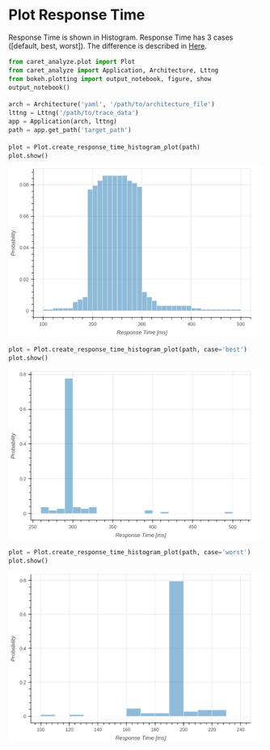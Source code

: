 # Plot Response Time 

Response Time is shown in Histogram.
Response Time has 3 cases ([default, best, worst]).
The difference is described in [Here](../../faq#how-response-time-is-calculated).

```python
from caret_analyze.plot import Plot
from caret_analyze import Application, Architecture, Lttng
from bokeh.plotting import output_notebook, figure, show
output_notebook()

arch = Architecture('yaml', '/path/to/architecture_file')
lttng = Lttng('/path/to/trace_data')
app = Application(arch, lttng)
path = app.get_path('target_path')

plot = Plot.create_response_time_histogram_plot(path)
plot.show()
```

![response_time_default_histoguram](../../imgs/response_time_default_histogram.png)



```python
plot = Plot.create_response_time_histogram_plot(path, case='best')
plot.show()
```

![response_time_best_histoguram](../../imgs/response_time_best_histogram.png)


```python
plot = Plot.create_response_time_histogram_plot(path, case='worst')
plot.show()
```

![response_time_worst_histoguram](../../imgs/response_time_worst_histogram.png)
